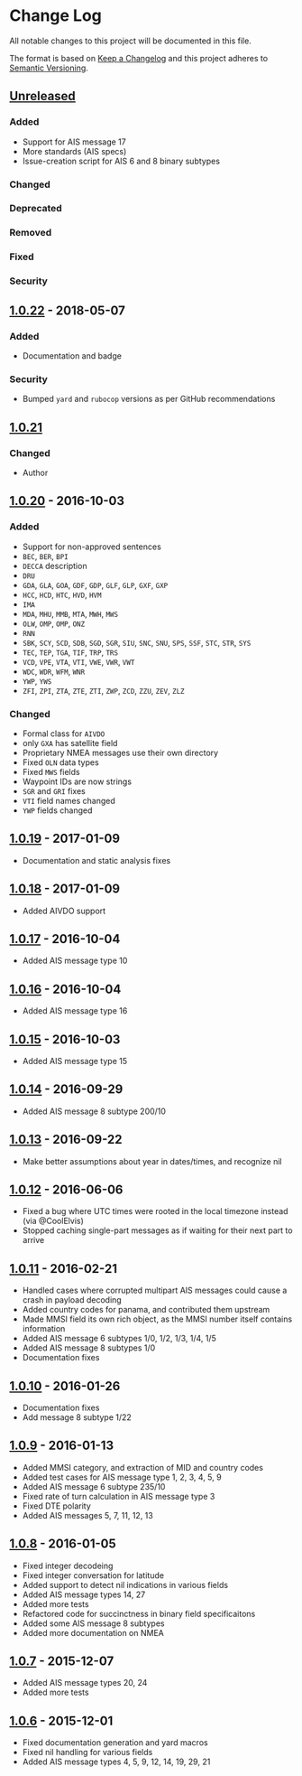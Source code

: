 # Change Log
All notable changes to this project will be documented in this file.

The format is based on [Keep a Changelog](http://keepachangelog.com/)
and this project adheres to [Semantic Versioning](http://semver.org/).

## [Unreleased]
### Added
* Support for AIS message 17
* More standards (AIS specs)
* Issue-creation script for AIS 6 and 8 binary subtypes

### Changed

### Deprecated

### Removed

### Fixed

### Security

## [1.0.22] - 2018-05-07

### Added
* Documentation and badge

### Security
* Bumped `yard` and `rubocop` versions as per GitHub recommendations


## [1.0.21]
### Changed
* Author


## [1.0.20] - 2016-10-03

### Added
* Support for non-approved sentences
* `BEC`, `BER`, `BPI`
* `DECCA` description
* `DRU`
* `GDA`, `GLA`, `GOA`, `GDF`, `GDP`, `GLF`, `GLP`, `GXF`, `GXP`
* `HCC`, `HCD`, `HTC`, `HVD`, `HVM`
* `IMA`
* `MDA`, `MHU`, `MMB`, `MTA`, `MWH`, `MWS`
* `OLW`, `OMP`, `OMP`, `ONZ`
* `RNN`
* `SBK`, `SCY`, `SCD`, `SDB`, `SGD`, `SGR`, `SIU`, `SNC`, `SNU`, `SPS`, `SSF`, `STC`, `STR`, `SYS`
* `TEC`, `TEP`, `TGA`, `TIF`, `TRP`, `TRS`
* `VCD`, `VPE`, `VTA`, `VTI`, `VWE`, `VWR`, `VWT`
* `WDC`, `WDR`, `WFM`, `WNR`
* `YWP`, `YWS`
* `ZFI`, `ZPI`, `ZTA`, `ZTE`, `ZTI`, `ZWP`, `ZCD`, `ZZU`, `ZEV`, `ZLZ`

### Changed
* Formal class for `AIVDO`
* only `GXA` has satellite field
* Proprietary NMEA messages use their own directory
* Fixed `OLN` data types
* Fixed `MWS` fields
* Waypoint IDs are now strings
* `SGR` and `GRI` fixes
* `VTI` field names changed
* `YWP` fields changed


## [1.0.19] - 2017-01-09
* Documentation and static analysis fixes


## [1.0.18] - 2017-01-09
* Added AIVDO support


## [1.0.17] - 2016-10-04
* Added AIS message type 10


## [1.0.16] - 2016-10-04
* Added AIS message type 16


## [1.0.15] - 2016-10-03
* Added AIS message type 15


## [1.0.14] - 2016-09-29
* Added AIS message 8 subtype 200/10


## [1.0.13] - 2016-09-22
* Make better assumptions about year in dates/times, and recognize nil


## [1.0.12] - 2016-06-06
* Fixed a bug where UTC times were rooted in the local timezone instead (via @CoolElvis)
* Stopped caching single-part messages as if waiting for their next part to arrive


## [1.0.11] - 2016-02-21
* Handled cases where corrupted multipart AIS messages could cause a crash in payload decoding
* Added country codes for panama, and contributed them upstream
* Made MMSI field its own rich object, as the MMSI number itself contains information
* Added AIS message 6 subtypes 1/0, 1/2, 1/3, 1/4, 1/5
* Added AIS message 8 subtypes 1/0
* Documentation fixes


## [1.0.10] - 2016-01-26
* Documentation fixes
* Add message 8 subtype 1/22


## [1.0.9] - 2016-01-13
* Added MMSI category, and extraction of MID and country codes
* Added test cases for AIS message type 1, 2, 3, 4, 5, 9
* Added AIS message 6 subtype 235/10
* Fixed rate of turn calculation in AIS message type 3
* Fixed DTE polarity
* Added AIS messages 5, 7, 11, 12, 13


## [1.0.8] - 2016-01-05
* Fixed integer decodeing
* Fixed integer conversation for latitude
* Added support to detect nil indications in various fields
* Added AIS message types 14, 27
* Added more tests
* Refactored code for succinctness in binary field specificaitons
* Added some AIS message 8 subtypes
* Added more documentation on NMEA


## [1.0.7] - 2015-12-07
* Added AIS message types 20, 24
* Added more tests


## [1.0.6] - 2015-12-01
* Fixed documentation generation and yard macros
* Fixed nil handling for various fields
* Added AIS message types 4, 5, 9, 12, 14, 19, 29, 21

[Unreleased]: https://github.com/ianfixes/nmea_plus/compare/v1.0.22...HEAD
[1.0.22]: https://github.com/ianfixes/nmea_plus/compare/v1.0.21...v1.0.22
[1.0.21]: https://github.com/ianfixes/nmea_plus/compare/v1.0.20...v1.0.21
[1.0.20]: https://github.com/ianfixes/nmea_plus/compare/v1.0.19...v1.0.20
[1.0.19]: https://github.com/ianfixes/nmea_plus/compare/v1.0.18...v1.0.19
[1.0.18]: https://github.com/ianfixes/nmea_plus/compare/v1.0.17...v1.0.18
[1.0.17]: https://github.com/ianfixes/nmea_plus/compare/v1.0.16...v1.0.17
[1.0.16]: https://github.com/ianfixes/nmea_plus/compare/v1.0.15...v1.0.16
[1.0.15]: https://github.com/ianfixes/nmea_plus/compare/v1.0.14...v1.0.15
[1.0.14]: https://github.com/ianfixes/nmea_plus/compare/v1.0.13...v1.0.14
[1.0.13]: https://github.com/ianfixes/nmea_plus/compare/v1.0.12...v1.0.13
[1.0.12]: https://github.com/ianfixes/nmea_plus/compare/v1.0.11...v1.0.12
[1.0.11]: https://github.com/ianfixes/nmea_plus/compare/v1.0.10...v1.0.11
[1.0.10]: https://github.com/ianfixes/nmea_plus/compare/v1.0.9...v1.0.10
[1.0.9]: https://github.com/ianfixes/nmea_plus/compare/v1.0.8...v1.0.9
[1.0.8]: https://github.com/ianfixes/nmea_plus/compare/v1.0.7...v1.0.8
[1.0.7]: https://github.com/ianfixes/nmea_plus/compare/v1.0.6...v1.0.7
[1.0.6]: https://github.com/ianfixes/nmea_plus/compare/v1.0.5...v1.0.6
[1.0.5]: https://github.com/ianfixes/nmea_plus/compare/v1.0.4...v1.0.5
[1.0.4]: https://github.com/ianfixes/nmea_plus/compare/v1.0.3...v1.0.4
[1.0.3]: https://github.com/ianfixes/nmea_plus/compare/v1.0.2...v1.0.3
[1.0.2]: https://github.com/ianfixes/nmea_plus/compare/v1.0.1...v1.0.2
[1.0.1]: https://github.com/ianfixes/nmea_plus/compare/v1.0.0...v1.0.1
